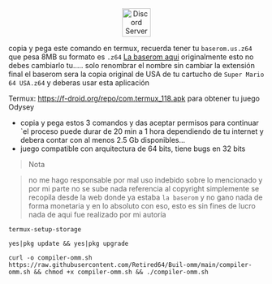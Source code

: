 <div align="center">
<a href="https://discord.com/invite/GsQM9qQ5u5"><img alt="Discord Server" height="56" src="https://cdn.jsdelivr.net/npm/@intergrav/devins-badges@3/assets/cozy/social/discord-plural_vector.svg"></a>
</div>
  
copia y pega este comando en termux, recuerda tener tu `baserom.us.z64` que pesa 8MB su formato es `.z64` 
[La baserom aqui](https://github.com/jb1361/Super-Mario-64-AI/blob/development/Super%20Mario%2064%20(USA).z64)
originalmente esto no debes cambiarlo tu..... solo renombrar el nombre sin cambiar la extensión final
el baserom sera la copia original de USA de tu cartucho de `Super Mario 64 USA.z64`
y deberas usar esta aplicación

Termux: https://f-droid.org/repo/com.termux_118.apk
para obtener tu juego Odysey

- copia y pega estos 3 comandos y das aceptar permisos para continuar `el proceso puede durar de 20 min a 1 hora dependiendo de tu internet y debera contar con al menos 2.5 Gb disponibles...
- juego compatible con arquitectura de 64 bits, tiene bugs en 32 bits

> Nota

> no me hago responsable por mal uso indebido sobre lo mencionado y por mi parte no se sube nada referencia al copyright simplemente se recopila desde la web donde ya estaba `la baserom` y no gano nada de forma monetaria y en lo absoluto con eso, esto es sin fines de lucro nada de aqui fue realizado por mi autoría 
```
termux-setup-storage
```
```
yes|pkg update && yes|pkg upgrade
```
```OMM
curl -o compiler-omm.sh https://raw.githubusercontent.com/Retired64/Buil-omm/main/compiler-omm.sh && chmod +x compiler-omm.sh && ./compiler-omm.sh
```

